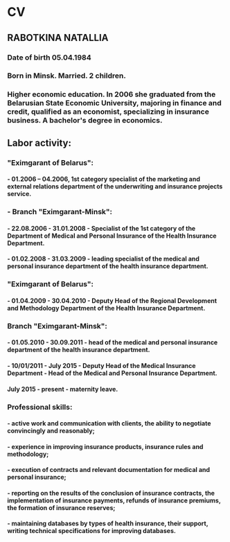 # CV
 ## RABOTKINA NATALLIA
 ### Date of birth 05.04.1984
 ### Born in Minsk. Married. 2 children.
 ### Higher economic education. In 2006 she graduated from the Belarusian State Economic University, majoring in finance and credit, qualified as an economist, specializing in insurance business. A bachelor's degree in economics.
 ## Labor activity:
 ### "Eximgarant of Belarus":
 #### - 01.2006 – 04.2006, 1st category specialist of the marketing and external relations department of the underwriting and insurance projects service.
 ### - Branch "Eximgarant-Minsk": 
 #### - 22.08.2006 - 31.01.2008 - Specialist of the 1st category of the Department of Medical and Personal Insurance of the Health Insurance Department.
 #### - 01.02.2008 - 31.03.2009 - leading specialist of the medical and personal insurance department of the health insurance department.
 ### "Eximgarant of Belarus":
 #### - 01.04.2009 - 30.04.2010 - Deputy Head of the Regional Development and Methodology Department of the Health Insurance Department.
 ### Branch "Eximgarant-Minsk":
 #### - 01.05.2010 - 30.09.2011 - head of the medical and personal insurance department of the health insurance department.
 #### - 10/01/2011 - July 2015 - Deputy Head of the Medical Insurance Department - Head of the Medical and Personal Insurance Department.
 #### July 2015 - present - maternity leave.
 ### Professional skills:
 #### - active work and communication with clients, the ability to negotiate convincingly and reasonably;
 #### - experience in improving insurance products, insurance rules and methodology;
 #### - execution of contracts and relevant documentation for medical and personal insurance;
 #### - reporting on the results of the conclusion of insurance contracts, the implementation of insurance payments, refunds of insurance premiums, the formation of insurance reserves;
 #### - maintaining databases by types of health insurance, their support, writing technical specifications for improving databases.
